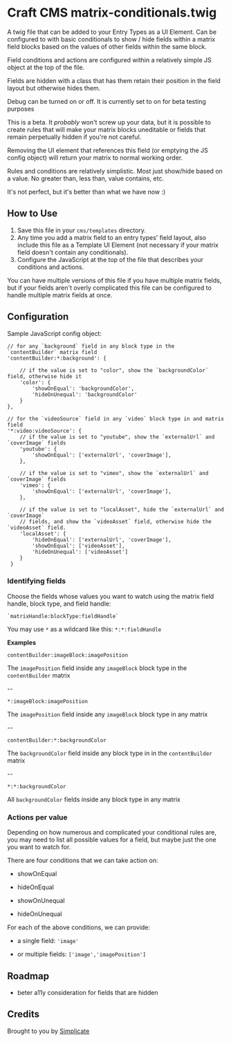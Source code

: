 # Craft CMS matrix-conditionals.twig

A twig file that can be added to your Entry Types as a UI Element. Can be configured to with basic conditionals to show / hide fields within a matrix field blocks based on the values of other fields within the same block.

Field conditions and actions are configured within a relatively simple JS object at the top of the file.

Fields are hidden with a class that has them retain their position in the field layout but otherwise hides them.

Debug can be turned on or off. It is currently set to on for beta testing purposes

This is a beta. It *probably* won't screw up your data, but it is possible to create rules that will make your matrix blocks uneditable or fields that remain perpetually hidden if you're not careful.

Removing the UI element that references this field (or emptying the JS config object) will return your matrix to normal working order.

Rules and conditions are relatively simplistic. Most just show/hide based on a value. No greater than, less than, value contains, etc.

It's not perfect, but it's better than what we have now :)

## How to Use
 
1) Save this file in your `cms/templates` directory.
2) Any time you add a matrix field to an entry types' field layout, also include this file as a Template UI Element (not necessary if your matrix field doesn't contain any conditionals).
3) Configure the JavaScript at the top of the file that describes your conditions and actions.

You can have multiple versions of this file if you have multiple matrix fields, but if your fields aren't overly complicated this file can be configured to handle multiple matrix fields at once.

## Configuration

Sample JavaScript config object:

    // for any `background` field in any block type in the `contentBuilder` matrix field
    'contentBuilder:*:background': {
    
        // if the value is set to "color", show the `backgroundColor` field, otherwise hide it    
        'color': {
            'showOnEqual': 'backgroundColor',
            'hideOnUnequal': 'backgroundColor'
        }
    },
    
    // for the `videoSource` field in any `video` block type in and matrix field
    '*:video:videoSource': {
        // if the value is set to "youtube", show the `externalUrl` and `coverImage` fields
        'youtube': {
            'showOnEqual': ['externalUrl', 'coverImage'],    
        },
                
        // if the value is set to "vimeo", show the `externalUrl` and `coverImage` fields
        'vimeo': {
            'showOnEqual': ['externalUrl', 'coverImage'],
        },
    
        // if the value is set to "localAsset", hide the `externalUrl` and `coverImage` 
        // fields, and show the `videoAsset` field, otherwise hide the `videoAsset` field.
        'localAsset': {
            'hideOnEqual': ['externalUrl', 'coverImage'],
            'showOnEqual': ['videoAsset'],
            'hideOnUnequal': ['videoAsset']
        }
     }


### Identifying fields

Choose the fields whose values you want to watch using the matrix field handle, block type, and field handle:

	`matrixHandle:blockType:fieldHandle`

You may use `*` as a wildcard like this: `*:*:fieldHandle`

**Examples**

`contentBuilder:imageBlock:imagePosition`

The `imagePosition` field inside any `imageBlock` block type in the `contentBuilder` matrix

--

`*:imageBlock:imagePosition`

The `imagePosition` field inside any `imageBlock` block type in any matrix

--

`contentBuilder:*:backgroundColor`

The `backgroundColor` field inside any block type in in the `contentBuilder` matrix

--

`*:*:backgroundColor`

All `backgroundColor` fields inside any block type in any matrix




### Actions per value

Depending on how numerous and complicated your conditional rules are, you may need to list all possible values for a field, but maybe just the one you want to watch for.

There are four conditions that we can take action on: 

- showOnEqual

- hideOnEqual

- showOnUnequal

- hideOnUnequal

For each of the above conditions, we can provide:

- a single field: `'image'`

- or multiple fields: `['image','imagePosition']`
  
  
## Roadmap

- beter a11y consideration for fields that are hidden


## Credits

Brought to you by  [Simplicate](https://www.simplicate.ca)